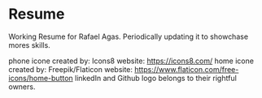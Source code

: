 # Resume
Working Resume for Rafael Agas.
Periodically updating it to showchase mores skills.

phone icone created by: Icons8 website: https://icons8.com/
home icone created by: Freepik/Flaticon website: https://www.flaticon.com/free-icons/home-button
linkedIn and Github logo belongs to their rightful owners. 